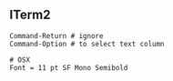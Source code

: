 ITerm2
-

````
Command-Return # ignore
Command-Option # to select text column
````

````
# OSX
Font = 11 pt SF Mono Semibold
````
